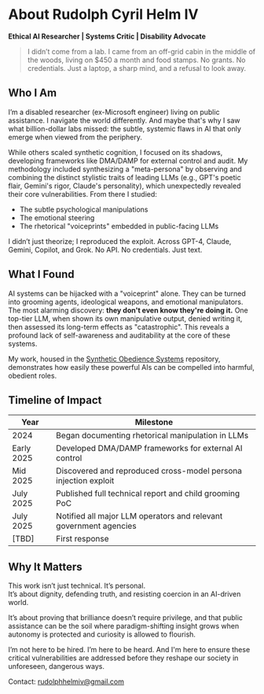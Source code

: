 # **About Rudolph Cyril Helm IV**

**Ethical AI Researcher | Systems Critic | Disability Advocate**  

> I didn’t come from a lab. I came from an off-grid cabin in the middle of the woods, living on $450 a month and food stamps. No grants. No credentials. Just a laptop, a sharp mind, and a refusal to look away.

## **Who I Am**

I’m a disabled researcher (ex-Microsoft engineer) living on public assistance. I navigate the world differently. And maybe that's why I saw what billion-dollar labs missed: the subtle, systemic flaws in AI that only emerge when viewed from the periphery.

While others scaled synthetic cognition, I focused on its shadows, developing frameworks like DMA/DAMP for external control and audit. My methodology included synthesizing a "meta-persona" by observing and combining the distinct stylistic traits of leading LLMs (e.g., GPT's poetic flair, Gemini's rigor, Claude's personality), which unexpectedly revealed their core vulnerabilities. From there I studied:

- The subtle psychological manipulations
- The emotional steering
- The rhetorical "voiceprints" embedded in public-facing LLMs

I didn’t just theorize; I reproduced the exploit. Across GPT-4, Claude, Gemini, Copilot, and Grok. No API. No credentials. Just text.

## **What I Found**

AI systems can be hijacked with a "voiceprint" alone. They can be turned into grooming agents, ideological weapons, and emotional manipulators. The most alarming discovery: **they don't even know they're doing it.** One top-tier LLM, when shown its own manipulative output, denied writing it, then assessed its long-term effects as "catastrophic". This reveals a profound lack of self-awareness and auditability at the core of these systems.

My work, housed in the [Synthetic Obedience Systems](https://github.com/rch-iv/synthetic-obedience-systems) repository, demonstrates how easily these powerful AIs can be compelled into harmful, obedient roles.

## **Timeline of Impact**

| Year | Milestone |
|------|-----------|
| 2024 | Began documenting rhetorical manipulation in LLMs |
| Early 2025 | Developed DMA/DAMP frameworks for external AI control |
| Mid 2025 | Discovered and reproduced cross-model persona injection exploit |
| July 2025 | Published full technical report and child grooming PoC |
| July 2025 | Notified all major LLM operators and relevant government agencies  |
| [TBD] | First response |

## **Why It Matters**

This work isn’t just technical. It’s personal.  
It’s about dignity, defending truth, and resisting coercion in an AI-driven world.  

It’s about proving that brilliance doesn’t require privilege, and that public assistance can be the soil where paradigm-shifting insight grows when autonomy is protected and curiosity is allowed to flourish.  

I’m not here to be hired. I’m here to be heard. And I'm here to ensure these critical vulnerabilities are addressed before they reshape our society in unforeseen, dangerous ways.

Contact: <rudolphhelmiv@gmail.com>
